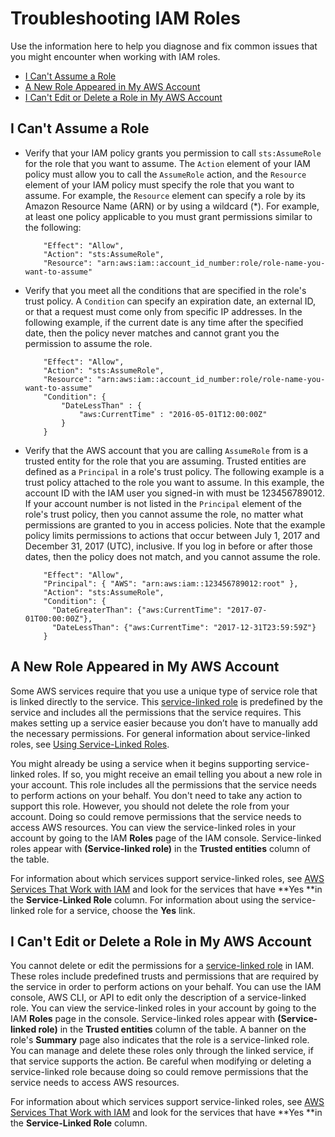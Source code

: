 # Troubleshooting IAM Roles<a name="troubleshoot_roles"></a>

Use the information here to help you diagnose and fix common issues that you might encounter when working with IAM roles\.


+ [I Can't Assume a Role](#troubleshoot_roles_cant-assume-role)
+ [A New Role Appeared in My AWS Account](#troubleshoot_roles_new-role-appeared)
+ [I Can't Edit or Delete a Role in My AWS Account](#troubleshoot_roles_cant-edit-delete-role)

## I Can't Assume a Role<a name="troubleshoot_roles_cant-assume-role"></a>

+ Verify that your IAM policy grants you permission to call `sts:AssumeRole` for the role that you want to assume\. The `Action` element of your IAM policy must allow you to call the `AssumeRole` action, and the `Resource` element of your IAM policy must specify the role that you want to assume\. For example, the `Resource` element can specify a role by its Amazon Resource Name \(ARN\) or by using a wildcard \(\*\)\. For example, at least one policy applicable to you must grant permissions similar to the following:

  ```
      "Effect": "Allow",
      "Action": "sts:AssumeRole",
      "Resource": "arn:aws:iam::account_id_number:role/role-name-you-want-to-assume"
  ```

+ Verify that you meet all the conditions that are specified in the role's trust policy\. A `Condition` can specify an expiration date, an external ID, or that a request must come only from specific IP addresses\. In the following example, if the current date is any time after the specified date, then the policy never matches and cannot grant you the permission to assume the role\.

  ```
      "Effect": "Allow",
      "Action": "sts:AssumeRole",
      "Resource": "arn:aws:iam::account_id_number:role/role-name-you-want-to-assume"
      "Condition": {
          "DateLessThan" : {
              "aws:CurrentTime" : "2016-05-01T12:00:00Z"
          }
      }
  ```

+ Verify that the AWS account that you are calling `AssumeRole` from is a trusted entity for the role that you are assuming\. Trusted entities are defined as a `Principal` in a role's trust policy\. The following example is a trust policy attached to the role you want to assume\. In this example, the account ID with the IAM user you signed\-in with must be 123456789012\. If your account number is not listed in the `Principal` element of the role's trust policy, then you cannot assume the role, no matter what permissions are granted to you in access policies\. Note that the example policy limits permissions to actions that occur between July 1, 2017 and December 31, 2017 \(UTC\), inclusive\. If you log in before or after those dates, then the policy does not match, and you cannot assume the role\. 

  ```
      "Effect": "Allow",
      "Principal": { "AWS": "arn:aws:iam::123456789012:root" },
      "Action": "sts:AssumeRole",
      "Condition": {
        "DateGreaterThan": {"aws:CurrentTime": "2017-07-01T00:00:00Z"},
        "DateLessThan": {"aws:CurrentTime": "2017-12-31T23:59:59Z"}
      }
  ```

## A New Role Appeared in My AWS Account<a name="troubleshoot_roles_new-role-appeared"></a>

Some AWS services require that you use a unique type of service role that is linked directly to the service\. This [service\-linked role](id_roles_terms-and-concepts.md#iam-term-service-linked-role) is predefined by the service and includes all the permissions that the service requires\. This makes setting up a service easier because you don’t have to manually add the necessary permissions\. For general information about service\-linked roles, see [Using Service\-Linked Roles](using-service-linked-roles.md)\.

You might already be using a service when it begins supporting service\-linked roles\. If so, you might receive an email telling you about a new role in your account\. This role includes all the permissions that the service needs to perform actions on your behalf\. You don't need to take any action to support this role\. However, you should not delete the role from your account\. Doing so could remove permissions that the service needs to access AWS resources\. You can view the service\-linked roles in your account by going to the IAM **Roles** page of the IAM console\. Service\-linked roles appear with **\(Service\-linked role\)** in the **Trusted entities** column of the table\.

For information about which services support service\-linked roles, see [AWS Services That Work with IAM](reference_aws-services-that-work-with-iam.md) and look for the services that have **Yes **in the **Service\-Linked Role** column\. For information about using the service\-linked role for a service, choose the **Yes** link\.

## I Can't Edit or Delete a Role in My AWS Account<a name="troubleshoot_roles_cant-edit-delete-role"></a>

You cannot delete or edit the permissions for a [service\-linked role](id_roles_terms-and-concepts.md#iam-term-service-linked-role) in IAM\. These roles include predefined trusts and permissions that are required by the service in order to perform actions on your behalf\. You can use the IAM console, AWS CLI, or API to edit only the description of a service\-linked role\. You can view the service\-linked roles in your account by going to the IAM **Roles** page in the console\. Service\-linked roles appear with **\(Service\-linked role\)** in the **Trusted entities** column of the table\. A banner on the role's **Summary** page also indicates that the role is a service\-linked role\. You can manage and delete these roles only through the linked service, if that service supports the action\. Be careful when modifying or deleting a service\-linked role because doing so could remove permissions that the service needs to access AWS resources\. 

For information about which services support service\-linked roles, see [AWS Services That Work with IAM](reference_aws-services-that-work-with-iam.md) and look for the services that have **Yes **in the **Service\-Linked Role** column\. 